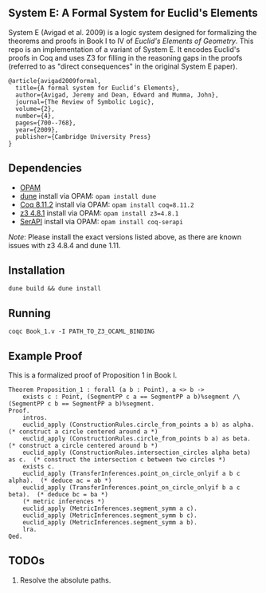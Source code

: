 System E: A Formal System for Euclid's Elements
--------------------------------

System E (Avigad et al. 2009) is a logic system designed for formalizing the theorems and proofs in Book I to IV of *Euclid's Elements of Geometry*. This repo is an implementation of a variant of System E. It encodes Euclid's proofs in Coq and uses Z3 for filling in the reasoning gaps in the proofs (referred to as "direct consequences" in the original System E paper).

```
@article{avigad2009formal,
  title={A formal system for Euclid’s Elements},
  author={Avigad, Jeremy and Dean, Edward and Mumma, John},
  journal={The Review of Symbolic Logic},
  volume={2},
  number={4},
  pages={700--768},
  year={2009},
  publisher={Cambridge University Press}
}
```

## Dependencies

* [OPAM](https://opam.ocaml.org/)
* [dune](https://opam.ocaml.org/packages/dune/) install via OPAM: `opam install dune`
* [Coq 8.11.2](https://opam.ocaml.org/packages/coq/) install via OPAM: `opam install coq=8.11.2`
* [z3 4.8.1](https://opam.ocaml.org/packages/z3/z3.4.8.1/) install via OPAM: `opam install z3=4.8.1`
* [SerAPI](https://github.com/ejgallego/coq-serapi) install via OPAM: `opam install coq-serapi`

*Note*: Please install the exact versions listed above, as there are known issues with z3 4.8.4 and dune 1.11.

## Installation

`dune build && dune install`


## Running

`coqc Book_1.v -I PATH_TO_Z3_OCAML_BINDING`


## Example Proof

This is a formalized proof of Proposition 1 in Book I.

```coq
Theorem Proposition_1 : forall (a b : Point), a <> b ->
    exists c : Point, (SegmentPP c a == SegmentPP a b)%segment /\ (SegmentPP c b == SegmentPP a b)%segment.
Proof.
    intros.
    euclid_apply (ConstructionRules.circle_from_points a b) as alpha. (* construct a circle centered around a *)
    euclid_apply (ConstructionRules.circle_from_points b a) as beta. (* construct a circle centered around b *)
    euclid_apply (ConstructionRules.intersection_circles alpha beta) as c.  (* construct the intersection c between two circles *)
    exists c.
    euclid_apply (TransferInferences.point_on_circle_onlyif a b c alpha).  (* deduce ac = ab *)
    euclid_apply (TransferInferences.point_on_circle_onlyif b a c beta).  (* deduce bc = ba *) 
    (* metric inferences *)
    euclid_apply (MetricInferences.segment_symm a c).
    euclid_apply (MetricInferences.segment_symm b c).
    euclid_apply (MetricInferences.segment_symm a b).
    lra. 
Qed.

```


## TODOs

1. Resolve the absolute paths.
